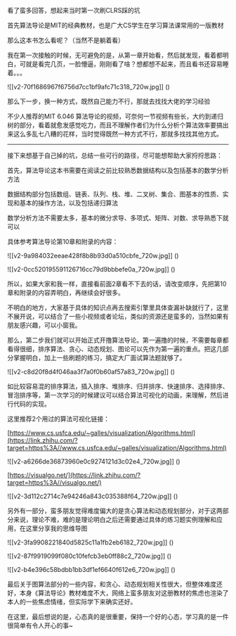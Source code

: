 



看了蛮多回答，想起来当时第一次刷CLRS踩的坑

  


首先算法导论是MIT的经典教材，也是广大CS学生在学习算法课常用的一版教材

  


那么这本书怎么看呢？（当然不是躺着看）

  


我在第一次接触的时候，无可避免的是，从第一章开始看，然后就发现，看着都明白，可就是看完几页，一脸懵逼，刚刚看了啥？想都想不起来，而且看书还容易睡着。。。

  


![[v2-70f1686967f6756d7cc1bf9afc71c318_720w.jpg]]
()

  


  


那么下一步，换一种方式，既然自己能力不行，那就去找找大佬的学习经验

  


不少人推荐的MIT 6.046 算法导论的视频，可奈何一节视频有些长，大约到递归树的部分，看着就愈发感觉吃力，而且不理解作者们为什么分析个算法效率要搞出来这么多乱七八糟的花样，当时觉得既然一种方式不行，那就多找找其他方式。



---

接下来想基于自己掉的坑，总结一些可行的路径，尽可能想帮助大家捋捋思路：

  


首先，算法导论这本书需要在阅读之前比较熟悉数据结构以及包括基本的数学分析方法

  


数据结构部分包括数组、链表、队列、栈、堆、二叉树、集合、图基本的性质、实现和基本的操作方法，以及包括递归算法

  


数学分析方法不需要太多，基本的微分求导、多项式、矩阵、对数、求导熟悉下就可以

  


具体参考算法导论第10章和附录的内容：

  


  


![[v2-9a984032eeae428f8b8b93d0a510cbfe_720w.jpg]]
()

  


![[v2-0cc520195591126716cc79d9bbbefe0a_720w.jpg]]
()

  


所以，如果大家和我一样，直接看前面2章看不下去的话，请改变顺序，先把第10章和附录的内容弄明白，再继续会好很多。

  


不明白的地方，大家基于具体的知识点再去搜索引擎里具体查漏补缺就行了，这里不展开说，可以结合了一些小视频或者论坛，类似的资源还是蛮多的，当然如果有朋友感兴趣，可以小窗我。

  


  


那么，第二步我们就可以开始正式开撸算法导论。第一遍撸的时候，不需要每章都看得很细，排序算法、贪心、动态规划、图论可以先作为第一遍的重点。把这几部分掌握明白，加上一些刷题的练习，搞定大厂面试算法题就够了。

  


![[v2-c8d20f8d4f046aa3f7a0f0b60af57a83_720w.jpg]]
()

  


  


如比较容易混的排序算法，插入排序、堆排序、归并排序、快速排序、选择排序、冒泡排序等，第一次学习的时候建议可以结合算法可视化的动画，来理解，然后进行代码的实现。

  


这里推荐2个用过的算法可视化链接：

[https://www.cs.usfca.edu/~galles/visualization/Algorithms.html](https://link.zhihu.com/?target=https%3A//www.cs.usfca.edu/~galles/visualization/Algorithms.html)

  


![[v2-a6266de36873960e0c9274121d3c02e4_720w.jpg]]
()

  
[https://visualgo.net/](https://link.zhihu.com/?target=https%3A//visualgo.net/)

  


![[v2-3d112c2714c7e94246a843c035388f64_720w.jpg]]
()

  


  


另外有一部分，蛮多朋友觉得难度偏大的是贪心算法和动态规划部分，对于这两部分来说，理论不难，难的是理论明白之后还需要通过具体的练习题实例理解和应用，在这里分享我的思维导图

  


  


![[v2-3fa9908221840d5825c11a1fb2eb6182_720w.jpg]]
()

  


![[v2-87f9919099f080c10fefcb3eb0ff88c2_720w.jpg]]
()

  


![[v2-b4e396c58bdbb1bb3df1ef6640f612e6_720w.jpg]]
()

  


最后关于图算法部分的一些内容，和贪心、动态规划相关性很大，但整体难度还好，本身《算法导论》教材难度不大，网络上蛮多朋友对这册教材的焦虑也渲染了本人的一些焦虑情绪，但实际学下来确实还好。

  


在这里，最后想说的是，心态真的是很重要，保持一个好的心态，学习真的是一件很简单有令人开心的事~





